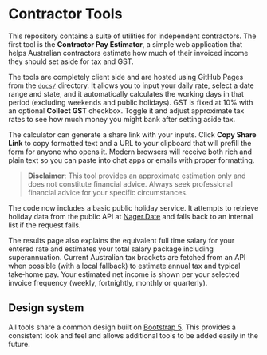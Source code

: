 # Contractor Tools

This repository contains a suite of utilities for independent contractors. The first tool is the **Contractor Pay Estimator**, a simple web application that helps Australian contractors estimate how much of their invoiced income they should set aside for tax and GST.

The tools are completely client side and are hosted using GitHub Pages from the [`docs/`](docs/) directory.
It allows you to input your daily rate, select a date range and state, and it automatically calculates the working days in that period (excluding weekends and public holidays).
GST is fixed at 10% with an optional **Collect GST** checkbox. Toggle it and adjust approximate tax rates to see how much money you might bank after setting aside tax.

The calculator can generate a share link with your inputs. Click **Copy Share Link** to copy formatted text and a URL to your clipboard that will prefill the form for anyone who opens it. Modern browsers will receive both rich and plain text so you can paste into chat apps or emails with proper formatting.

> **Disclaimer**: This tool provides an approximate estimation only and does not constitute financial advice. Always seek professional financial advice for your specific circumstances.

The code now includes a basic public holiday service. It attempts to retrieve holiday data from the public API at [Nager.Date](https://date.nager.at) and falls back to an internal list if the request fails.

The results page also explains the equivalent full time salary for your entered rate and estimates your total salary package including superannuation. Current Australian tax brackets are fetched from an API when possible (with a local fallback) to estimate annual tax and typical take‑home pay. Your estimated net income is shown per your selected invoice frequency (weekly, fortnightly, monthly or quarterly).

## Design system

All tools share a common design built on [Bootstrap 5](https://getbootstrap.com/). This provides a consistent look and feel and allows additional tools to be added easily in the future.
